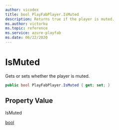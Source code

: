 ```yaml
---
author: vicodex
title: bool PlayFabPlayer.IsMuted
description: Returns true if the player is muted.
ms.author: victorku
ms.topic: reference
ms.service: azure-playfab
ms.date: 06/22/2020
---
```


# IsMuted

Gets or sets whether the player is muted.

```csharp
public bool PlayFabPlayer.IsMuted { get; set; }
```

## Property Value

IsMuted

[bool]()
